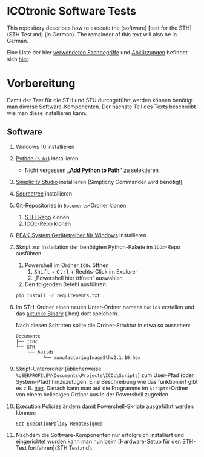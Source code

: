 # ICOtronic Software Tests

This repository describes how to execute the (software) [test for the STH](STH Test.md) (in German). The remainder of this text will also be in German.

Eine Liste der hier [verwendeten Fachbegriffe](https://github.com/MyTooliT/Documentation/blob/master/General/Terms.md) und [Abkürzungen](https://github.com/MyTooliT/Documentation/blob/master/General/Akronyms.md) befindet sich [hier](https://github.com/MyTooliT/Documentation/blob/master/General).

# Vorbereitung

Damit der Test für die STH und STU durchgeführt werden können benötigt man diverse Software-Komponenten. Der nächste Teil des Texts beschreibt wie man diese installieren kann.

## Software

1. Windows 10 installieren

2. [Python (`3.6+`)](https://www.python.org/downloads/) installieren

   - Nicht vergessen **„Add Python to Path“** zu selektieren

3. [Simplicity Studio](https://www.silabs.com/products/development-tools/software/simplicity-studio) installieren (Simplicity Commander wird benötigt)

4. [Sourcetree](https://www.sourcetreeapp.com/) installieren

5. Git-Repositories in `Documents`-Ordner klonen

   1. [STH-Repo](https://github.com/MyTooliT/ICOc) klonen
   2. [ICOc-Repo](https://github.com/MyTooliT/STH) klonen

6. [PEAK-System Gerätetreiber für Windows](https://www.peak-system.com/PCAN-USB-FD.365.0.html) installieren

7. Skript zur Installation der benötigten Python-Pakete im `ICOc`-Repo ausführen

   1. Powershell im Ordner `ICOc` öffnen
      1. <kbd>Shift</kbd> + <kbd>Ctrl</kbd> + Rechts-Click im Explorer
      2. „Powershell hier öffnen“ auswählen
   2. Den folgenden Befehl ausführen:

   ```sh
   pip install -r requirements.txt
   ```

8. Im STH-Ordner einen neuen Unter-Ordner namens `builds` erstellen und das [aktuelle Binary](https://github.com/MyTooliT/STH/releases) (.hex) dort speichern.

   Nach diesen Schritten sollte die Ordner-Struktur in etwa so aussehen:

   ```
   Documents
   ├── ICOc
   └── STH
       └── builds
             └── manufacturingImageSthv2.1.10.hex
   ```

9. Skript-Unterordner (üblicherweise `%USERPROFILE%\Documents\Projects\ICOc\Scripts`) zum User-Pfad (oder System-Pfad) hinzuzufügen. Eine Beschreibung wie das funktioniert gibt es z.B. [hier](https://www.architectryan.com/2018/03/17/add-to-the-path-on-windows-10/). Danach kann man auf die Programme im `Scripts`-Ordner von einem beliebigen Ordner aus in der Powershell zugreifen.

10. Execution Policies ändern damit Powershell-Skripte ausgeführt werden können:

    ```sh
    Set-ExecutionPolicy RemoteSigned
    ```

11. Nachdem die Software-Komponenten nur erfolgreich installiert und eingerichtet wurden kann man nun beim [Hardware-Setup für den STH-Test fortfahren](STH Test.md).

